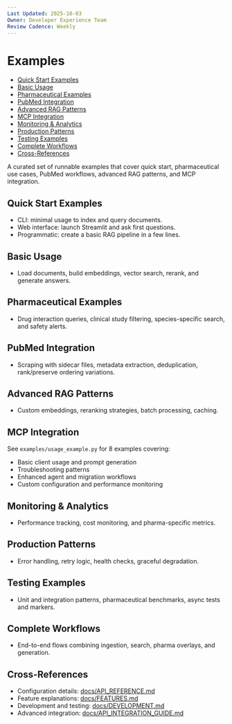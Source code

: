 ```yaml
---
Last Updated: 2025-10-03
Owner: Developer Experience Team
Review Cadence: Weekly
---
```


# Examples

<!-- TOC -->
- [Quick Start Examples](#quick-start-examples)
- [Basic Usage](#basic-usage)
- [Pharmaceutical Examples](#pharmaceutical-examples)
- [PubMed Integration](#pubmed-integration)
- [Advanced RAG Patterns](#advanced-rag-patterns)
- [MCP Integration](#mcp-integration)
- [Monitoring & Analytics](#monitoring--analytics)
- [Production Patterns](#production-patterns)
- [Testing Examples](#testing-examples)
- [Complete Workflows](#complete-workflows)
- [Cross-References](#cross-references)
<!-- /TOC -->

A curated set of runnable examples that cover quick start, pharmaceutical use cases, PubMed workflows, advanced RAG patterns, and MCP integration.

## Quick Start Examples

- CLI: minimal usage to index and query documents.
- Web interface: launch Streamlit and ask first questions.
- Programmatic: create a basic RAG pipeline in a few lines.

## Basic Usage

- Load documents, build embeddings, vector search, rerank, and generate answers.

## Pharmaceutical Examples

- Drug interaction queries, clinical study filtering, species-specific search, and safety alerts.

## PubMed Integration

- Scraping with sidecar files, metadata extraction, deduplication, rank/preserve ordering variations.

## Advanced RAG Patterns

- Custom embeddings, reranking strategies, batch processing, caching.

## MCP Integration

See `examples/usage_example.py` for 8 examples covering:

- Basic client usage and prompt generation
- Troubleshooting patterns
- Enhanced agent and migration workflows
- Custom configuration and performance monitoring

## Monitoring & Analytics

- Performance tracking, cost monitoring, and pharma-specific metrics.

## Production Patterns

- Error handling, retry logic, health checks, graceful degradation.

## Testing Examples

- Unit and integration patterns, pharmaceutical benchmarks, async tests and markers.

## Complete Workflows

- End-to-end flows combining ingestion, search, pharma overlays, and generation.

## Cross-References

- Configuration details: [docs/API_REFERENCE.md](API_REFERENCE.md)
- Feature explanations: [docs/FEATURES.md](FEATURES.md)
- Development and testing: [docs/DEVELOPMENT.md](DEVELOPMENT.md)
- Advanced integration: [docs/API_INTEGRATION_GUIDE.md](API_INTEGRATION_GUIDE.md)
